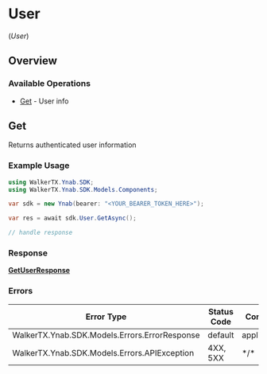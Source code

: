 # User
(*User*)

## Overview

### Available Operations

* [Get](#get) - User info

## Get

Returns authenticated user information

### Example Usage

<!-- UsageSnippet language="csharp" operationID="getUser" method="get" path="/user" -->
```csharp
using WalkerTX.Ynab.SDK;
using WalkerTX.Ynab.SDK.Models.Components;

var sdk = new Ynab(bearer: "<YOUR_BEARER_TOKEN_HERE>");

var res = await sdk.User.GetAsync();

// handle response
```

### Response

**[GetUserResponse](../../Models/Requests/GetUserResponse.md)**

### Errors

| Error Type                                    | Status Code                                   | Content Type                                  |
| --------------------------------------------- | --------------------------------------------- | --------------------------------------------- |
| WalkerTX.Ynab.SDK.Models.Errors.ErrorResponse | default                                       | application/json                              |
| WalkerTX.Ynab.SDK.Models.Errors.APIException  | 4XX, 5XX                                      | \*/\*                                         |